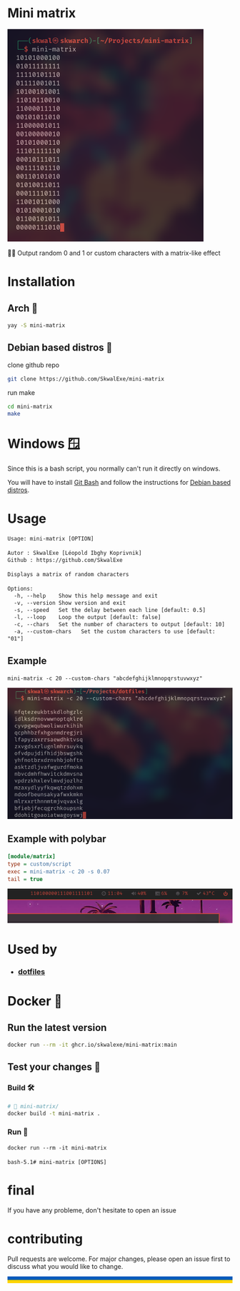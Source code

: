 # Mini matrix

![](images/screenshot.png)

👨‍💻 Output random 0 and 1 or custom characters with a matrix-like effect

# Installation

## Arch 🐧

```bash
yay -S mini-matrix
```

## Debian based distros 🐧

clone github repo

```bash
git clone https://github.com/SkwalExe/mini-matrix
```

run make

```bash
cd mini-matrix
make
```

# Windows 🪟

Since this is a bash script, you normally can't run it directly on windows.

You will have to install [Git Bash](https://git-scm.com/download/win) and follow the instructions for [Debian based distros](#debian-based-distros-).

# Usage 

```
Usage: mini-matrix [OPTION]

Autor : SkwalExe [Léopold Ibghy Koprivnik]
Github : https://github.com/SkwalExe

Displays a matrix of random characters

Options:
  -h, --help    Show this help message and exit
  -v, --version Show version and exit
  -s, --speed   Set the delay between each line [default: 0.5]
  -l, --loop    Loop the output [default: false]
  -c, --chars   Set the number of characters to output [default: 10]
  -a, --custom-chars   Set the custom characters to use [default: "01"]
```

## Example

`mini-matrix -c 20 --custom-chars "abcdefghijklmnopqrstuvwxyz"`

![](images/screenshot2.png)

## Example with polybar  

```ini
[module/matrix]
type = custom/script
exec = mini-matrix -c 20 -s 0.07
tail = true
```

![](images/screenshot.gif)

# Used by 

- ### [dotfiles](https://github.com/SkwalExe/dotfiles)

# Docker 🐳

## Run the latest version

```bash
docker run --rm -it ghcr.io/skwalexe/mini-matrix:main
```

## Test your changes 🚧

### Build 🛠️

```bash
# 📂 mini-matrix/
docker build -t mini-matrix .
```

### Run 🏃

```
docker run --rm -it mini-matrix

bash-5.1# mini-matrix [OPTIONS]
```

# final

If you have any probleme, don't hesitate to open an issue

# contributing

Pull requests are welcome. For major changes, please open an issue first to discuss what you would like to change.

<a href="https://github.com/SkwalExe#ukraine"><img src="https://raw.githubusercontent.com/SkwalExe/SkwalExe/main/ukraine.jpg" width="100%" height="15px" /></a>